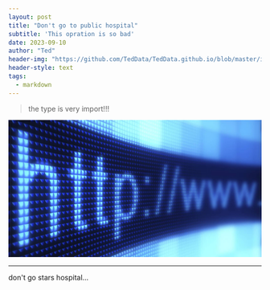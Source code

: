```yaml
---
layout: post
title: "Don't go to public hospital"
subtitle: 'This opration is so bad'
date: 2023-09-10
author: "Ted"
header-img: "https://github.com/TedData/TedData.github.io/blob/master/img/post-bg-web.jpg"
header-style: text
tags:
  - markdown
---
```


> the type is very import!!!

![](https://github.com/TedData/TedData.github.io/blob/master/img/post-bg-web.jpg)

---

don't go stars hospital...
